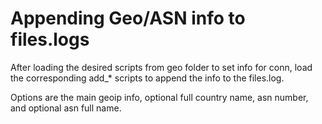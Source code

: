 Appending Geo/ASN info to files.logs
====================================

After loading the desired scripts from geo folder to set info for conn, load the corresponding add_* scripts to append the info to the files.log.

Options are the main geoip info, optional full country name, asn number, and optional asn full name.
